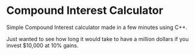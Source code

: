 # Compound Interest Calculator
Simple Compound Interest calculator made in a few minutes using C++.

Just wanted to see how long it would take to have a million dollars if you invest $10,000 at 10% gains.
